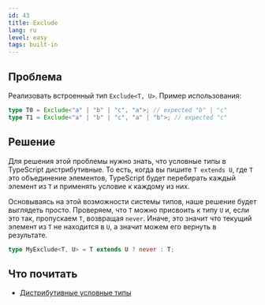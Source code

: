 ```yaml
---
id: 43
title: Exclude
lang: ru
level: easy
tags: built-in
---
```


## Проблема

Реализовать встроенный тип `Exclude<T, U>`.
Пример использования:

```typescript
type T0 = Exclude<"a" | "b" | "c", "a">; // expected "b" | "c"
type T1 = Exclude<"a" | "b" | "c", "a" | "b">; // expected "c"
```

## Решение

Для решения этой проблемы нужно знать, что условные типы в TypeScript дистрибутивные.
То есть, когда вы пишите `T extends U`, где `T` это объединение элементов, TypeScript будет перебирать каждый элемент из `T` и применять условие к каждому из них.

Основываясь на этой возможности системы типов, наше решение будет выглядеть просто.
Проверяем, что `T` можно присвоить к типу `U` и, если это так, пропускаем `T`, возвращая `never`.
Иначе, это значит что текущий элемент из `T` не находится в `U`, а значит можем его вернуть в результате.

```typescript
type MyExclude<T, U> = T extends U ? never : T;
```

## Что почитать

- [Дистрибутивные условные типы](https://www.typescriptlang.org/docs/handbook/advanced-types.html#distributive-conditional-types)
